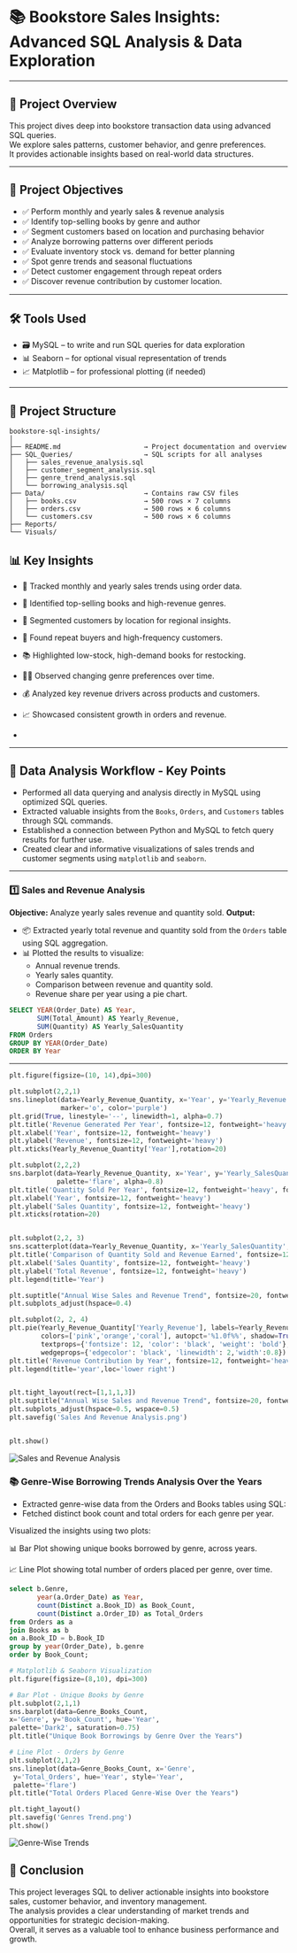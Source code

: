 # 📚 Bookstore Sales Insights: Advanced SQL Analysis & Data Exploration

---

## 📖 Project Overview

This project dives deep into bookstore transaction data using advanced SQL queries.  
We explore sales patterns, customer behavior, and genre preferences.  
It provides actionable insights based on real-world data structures.

---

## 🎯 Project Objectives

- ✅ Perform monthly and yearly sales & revenue analysis  
- ✅ Identify top-selling books by genre and author  
- ✅ Segment customers based on location and purchasing behavior  
- ✅ Analyze borrowing patterns over different periods  
- ✅ Evaluate inventory stock vs. demand for better planning  
- ✅ Spot genre trends and seasonal fluctuations  
- ✅ Detect customer engagement through repeat orders  
- ✅ Discover revenue contribution by customer location.

---

## 🛠️ Tools Used

- 🗃️ MySQL – to write and run SQL queries for data exploration  
- 📊 Seaborn – for optional visual representation of trends  
- 📈 Matplotlib – for professional plotting (if needed)

---


## 📁 Project Structure

```
bookstore-sql-insights/
│
├── README.md                     → Project documentation and overview
├── SQL_Queries/                  → SQL scripts for all analyses
│   ├── sales_revenue_analysis.sql
│   ├── customer_segment_analysis.sql
│   ├── genre_trend_analysis.sql
│   └── borrowing_analysis.sql
├── Data/                         → Contains raw CSV files
│   ├── books.csv                 → 500 rows × 7 columns  
│   ├── orders.csv                → 500 rows × 6 columns  
│   └── customers.csv             → 500 rows × 6 columns  
├── Reports/                      
└── Visuals/                
```
## 📊 Key Insights

- 📅 Tracked monthly and yearly sales trends using order data.  
- 🧾 Identified top-selling books and high-revenue genres.  
- 👥 Segmented customers by location for regional insights.  
- 🔁 Found repeat buyers and high-frequency customers.  
- 📚 Highlighted low-stock, high-demand books for restocking.  
- 🕵️‍♀️ Observed changing genre preferences over time.  
- 💰 Analyzed key revenue drivers across products and customers.  
- 📈 Showcased consistent growth in orders and revenue.

- 
---

## 🔄 Data Analysis Workflow - Key Points

- Performed all data querying and analysis directly in MySQL using optimized SQL queries.  
- Extracted valuable insights from the `Books`, `Orders`, and `Customers` tables through SQL commands.  
- Established a connection between Python and MySQL to fetch query results for further use.
- Created clear and informative visualizations of sales trends and customer segments using `matplotlib` and `seaborn`.  

---

### 1️⃣ Sales and Revenue Analysis

**Objective:** Analyze yearly sales revenue and quantity sold.
**Output:**
- 📦 Extracted yearly total revenue and quantity sold from the `Orders` table using SQL aggregation.
- 📊 Plotted the results to visualize:
  - Annual revenue trends.
  - Yearly sales quantity.
  - Comparison between revenue and quantity sold.
  - Revenue share per year using a pie chart.

```sql
SELECT YEAR(Order_Date) AS Year, 
       SUM(Total_Amount) AS Yearly_Revenue, 
       SUM(Quantity) AS Yearly_SalesQuantity
FROM Orders
GROUP BY YEAR(Order_Date)
ORDER BY Year
```
---
```python
plt.figure(figsize=(10, 14),dpi=300)

plt.subplot(2,2,1)
sns.lineplot(data=Yearly_Revenue_Quantity, x='Year', y='Yearly_Revenue',
             marker='o', color='purple')
plt.grid(True, linestyle='--', linewidth=1, alpha=0.7)
plt.title('Revenue Generated Per Year', fontsize=12, fontweight='heavy', fontstyle='italic')
plt.xlabel('Year', fontsize=12, fontweight='heavy')
plt.ylabel('Revenue', fontsize=12, fontweight='heavy')
plt.xticks(Yearly_Revenue_Quantity['Year'],rotation=20)

plt.subplot(2,2,2)
sns.barplot(data=Yearly_Revenue_Quantity, x='Year', y='Yearly_SalesQuantity',
            palette='flare', alpha=0.8)
plt.title('Quantity Sold Per Year', fontsize=12, fontweight='heavy', fontstyle='italic')
plt.xlabel('Year', fontsize=12, fontweight='heavy')
plt.ylabel('Sales Quantity', fontsize=12, fontweight='heavy')
plt.xticks(rotation=20)


plt.subplot(2,2, 3)
sns.scatterplot(data=Yearly_Revenue_Quantity, x='Yearly_SalesQuantity', y='Yearly_Revenue', hue='Year', palette='flare', s=200)
plt.title('Comparison of Quantity Sold and Revenue Earned', fontsize=12, fontweight='heavy', fontstyle='italic')
plt.xlabel('Sales Quantity', fontsize=12, fontweight='heavy')
plt.ylabel('Total Revenue', fontsize=12, fontweight='heavy')
plt.legend(title='Year')

plt.suptitle("Annual Wise Sales and Revenue Trend", fontsize=20, fontweight='heavy')
plt.subplots_adjust(hspace=0.4)

plt.subplot(2, 2, 4)
plt.pie(Yearly_Revenue_Quantity['Yearly_Revenue'], labels=Yearly_Revenue_Quantity['Year'],
        colors=['pink','orange','coral'], autopct='%1.0f%%', shadow=True,radius=1.5,
        textprops={'fontsize': 12, 'color': 'black', 'weight': 'bold'},
        wedgeprops={'edgecolor': 'black', 'linewidth': 2,'width':0.8})
plt.title('Revenue Contribution by Year', fontsize=12, fontweight='heavy', fontstyle='italic')
plt.legend(title='year',loc='lower right')


plt.tight_layout(rect=[1,1,1,3])  
plt.suptitle("Annual Wise Sales and Revenue Trend", fontsize=20, fontweight='heavy')
plt.subplots_adjust(hspace=0.5, wspace=0.5)
plt.savefig('Sales And Revenue Analysis.png')


plt.show()
```

![Sales and Revenue Analysis](Sales%20And%20Revenue%20Analysis.png)

### 📚 Genre-Wise Borrowing Trends Analysis Over the Years

- Extracted genre-wise data from the Orders and Books tables using SQL:
- Fetched distinct book count and total orders for each genre per year.


Visualized the insights using two plots:

📊 Bar Plot showing unique books borrowed by genre, across years.

📈 Line Plot showing total number of orders placed per genre, over time.

```sql
select b.Genre,
       year(a.Order_Date) as Year,
       count(Distinct a.Book_ID) as Book_Count,
       count(Distinct a.Order_ID) as Total_Orders
from Orders as a
join Books as b
on a.Book_ID = b.Book_ID
group by year(Order_Date), b.genre
order by Book_Count;
```
```Python
# Matplotlib & Seaborn Visualization
plt.figure(figsize=(8,10), dpi=300)

# Bar Plot - Unique Books by Genre
plt.subplot(2,1,1)
sns.barplot(data=Genre_Books_Count,
x='Genre', y='Book_Count', hue='Year',
palette='Dark2', saturation=0.75)
plt.title("Unique Book Borrowings by Genre Over the Years")

# Line Plot - Orders by Genre
plt.subplot(2,1,2)
sns.lineplot(data=Genre_Books_Count, x='Genre',
 y='Total_Orders', hue='Year', style='Year',
 palette='flare')
plt.title("Total Orders Placed Genre-Wise Over the Years")

plt.tight_layout()
plt.savefig('Genres Trend.png')
plt.show()
```
![Genre-Wise Trends](Genres%20Trend.png)

## 📌 Conclusion

This project leverages SQL to deliver actionable insights into bookstore sales, customer behavior, and inventory management.  
The analysis provides a clear understanding of market trends and opportunities for strategic decision-making.  
Overall, it serves as a valuable tool to enhance business performance and growth.
